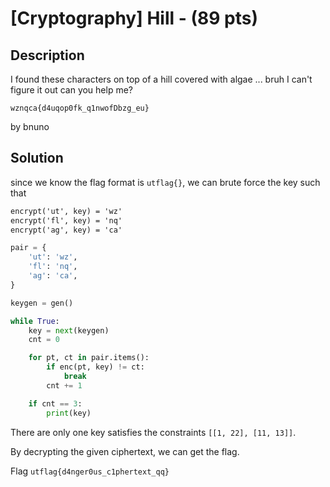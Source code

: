 # [Cryptography] Hill - (89 pts)

## Description

I found these characters on top of a hill covered with algae ... bruh I can't figure it out can you help me?

```wznqca{d4uqop0fk_q1nwofDbzg_eu}```

by bnuno

## Solution

since we know the flag format is `utflag{}`, we can brute force the key such that

```txt
encrypt('ut', key) = 'wz'
encrypt('fl', key) = 'nq'
encrypt('ag', key) = 'ca'
```

```python
pair = {
    'ut': 'wz',
    'fl': 'nq',
    'ag': 'ca',
}

keygen = gen()

while True:
    key = next(keygen)
    cnt = 0

    for pt, ct in pair.items():
        if enc(pt, key) != ct:
            break
        cnt += 1

    if cnt == 3:
        print(key)
```

There are only one key satisfies the constraints `[[1, 22], [11, 13]]`.

By decrypting the given ciphertext, we can get the flag.

Flag `utflag{d4nger0us_c1phertext_qq}`
